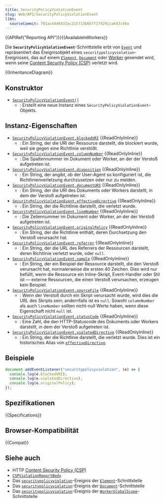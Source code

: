 ```yaml
---
title: SecurityPolicyViolationEvent
slug: Web/API/SecurityPolicyViolationEvent
l10n:
  sourceCommit: 701ac4440432ac215713b6b7f274291ca643c49a
---
```


{{APIRef("Reporting API")}}{{AvailableInWorkers}}

Die **`SecurityPolicyViolationEvent`**-Schnittstelle erbt von [`Event`](/de/docs/Web/API/Event) und repräsentiert das Ereignisobjekt eines `securitypolicyviolation`-Ereignisses, das auf einem [`Element`](/de/docs/Web/API/Element/securitypolicyviolation_event), [`Document`](/de/docs/Web/API/Document/securitypolicyviolation_event) oder [Worker](/de/docs/Web/API/WorkerGlobalScope/securitypolicyviolation_event) gesendet wird, wenn seine [Content Security Policy (CSP)](/de/docs/Web/HTTP/CSP) verletzt wird.

{{InheritanceDiagram}}

## Konstruktor

- [`SecurityPolicyViolationEvent()`](/de/docs/Web/API/SecurityPolicyViolationEvent/SecurityPolicyViolationEvent)
  - : Erstellt eine neue Instanz eines `SecurityPolicyViolationEvent`-Objekts.

## Instanz-Eigenschaften

- [`SecurityPolicyViolationEvent.blockedURI`](/de/docs/Web/API/SecurityPolicyViolationEvent/blockedURI) {{ReadOnlyInline}}
  - : Ein String, der die URI der Ressource darstellt, die blockiert wurde, weil sie gegen eine Richtlinie verstößt.
- [`SecurityPolicyViolationEvent.columnNumber`](/de/docs/Web/API/SecurityPolicyViolationEvent/columnNumber) {{ReadOnlyInline}}
  - : Die Spaltennummer im Dokument oder Worker, an der der Verstoß aufgetreten ist.
- [`SecurityPolicyViolationEvent.disposition`](/de/docs/Web/API/SecurityPolicyViolationEvent/disposition) {{ReadOnlyInline}}
  - : Ein String, der angibt, ob der User-Agent so konfiguriert ist, die Richtlinienverletzung durchzusetzen oder nur zu melden.
- [`SecurityPolicyViolationEvent.documentURI`](/de/docs/Web/API/SecurityPolicyViolationEvent/documentURI) {{ReadOnlyInline}}
  - : Ein String, der die URI des Dokuments oder Workers darstellt, in dem der Verstoß aufgetreten ist.
- [`SecurityPolicyViolationEvent.effectiveDirective`](/de/docs/Web/API/SecurityPolicyViolationEvent/effectiveDirective) {{ReadOnlyInline}}
  - : Ein String, der die Richtlinie darstellt, die verletzt wurde.
- [`SecurityPolicyViolationEvent.lineNumber`](/de/docs/Web/API/SecurityPolicyViolationEvent/lineNumber) {{ReadOnlyInline}}
  - : Die Zeilennummer im Dokument oder Worker, an der der Verstoß aufgetreten ist.
- [`SecurityPolicyViolationEvent.originalPolicy`](/de/docs/Web/API/SecurityPolicyViolationEvent/originalPolicy) {{ReadOnlyInline}}
  - : Ein String, der die Richtlinie enthält, deren Durchsetzung den Verstoß verursacht hat.
- [`SecurityPolicyViolationEvent.referrer`](/de/docs/Web/API/SecurityPolicyViolationEvent/referrer) {{ReadOnlyInline}}
  - : Ein String, der die URL des Referrers der Ressourcen darstellt, deren Richtlinie verletzt wurde, oder `null`.
- [`SecurityPolicyViolationEvent.sample`](/de/docs/Web/API/SecurityPolicyViolationEvent/sample) {{ReadOnlyInline}}
  - : Ein String, der ein Beispiel der Ressource darstellt, die den Verstoß verursacht hat, normalerweise die ersten 40 Zeichen. Dies wird nur befüllt, wenn die Ressource ein Inline-Skript, Event-Handler oder Stil ist — externe Ressourcen, die einen Verstoß verursachen, erzeugen kein Beispiel.
- [`SecurityPolicyViolationEvent.sourceFile`](/de/docs/Web/API/SecurityPolicyViolationEvent/sourceFile) {{ReadOnlyInline}}
  - : Wenn der Verstoß durch ein Skript verursacht wurde, wird dies die URL des Skripts sein; andernfalls ist es `null`. Sowohl `columnNumber` als auch `lineNumber` sollten nicht-null Werte haben, wenn diese Eigenschaft nicht `null` ist.
- [`SecurityPolicyViolationEvent.statusCode`](/de/docs/Web/API/SecurityPolicyViolationEvent/statusCode) {{ReadOnlyInline}}
  - : Eine Zahl, die den HTTP-Statuscode des Dokuments oder Workers darstellt, in dem der Verstoß aufgetreten ist.
- [`SecurityPolicyViolationEvent.violatedDirective`](/de/docs/Web/API/SecurityPolicyViolationEvent/violatedDirective) {{ReadOnlyInline}}
  - : Ein String, der die Richtlinie darstellt, die verletzt wurde. Dies ist ein historisches Alias von [`effectiveDirective`](#effectivedirective).

## Beispiele

```js
document.addEventListener("securitypolicyviolation", (e) => {
  console.log(e.blockedURI);
  console.log(e.violatedDirective);
  console.log(e.originalPolicy);
});
```

## Spezifikationen

{{Specifications}}

## Browser-Kompatibilität

{{Compat}}

## Siehe auch

- HTTP [Content Security Policy (CSP)](/de/docs/Web/HTTP/CSP)
- [`CSPViolationReportBody`](/de/docs/Web/API/CSPViolationReportBody)
- Das [`securitypolicyviolation`](/de/docs/Web/API/Element/securitypolicyviolation_event)-Ereignis der [`Element`](/de/docs/Web/API/Element)-Schnittstelle
- Das [`securitypolicyviolation`](/de/docs/Web/API/Document/securitypolicyviolation_event)-Ereignis der [`Document`](/de/docs/Web/API/Document)-Schnittstelle
- Das [`securitypolicyviolation`](/de/docs/Web/API/WorkerGlobalScope/securitypolicyviolation_event)-Ereignis der [`WorkerGlobalScope`](/de/docs/Web/API/WorkerGlobalScope)-Schnittstelle

